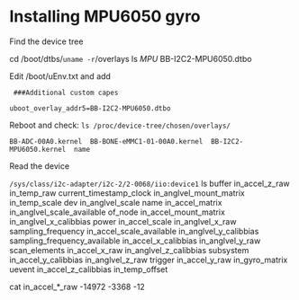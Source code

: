 # Installing MPU6050 gyro

Find the device tree

cd /boot/dtbs/`uname -r`/overlays
ls *MPU*
BB-I2C2-MPU6050.dtbo

Edit /boot/uEnv.txt and add

` ###Additional custom capes`

`uboot_overlay_addr5=BB-I2C2-MPU6050.dtbo`

Reboot and check:
`ls /proc/device-tree/chosen/overlays/`

`BB-ADC-00A0.kernel  BB-BONE-eMMC1-01-00A0.kernel  BB-I2C2-MPU6050.kernel  name`

Read the device

`/sys/class/i2c-adapter/i2c-2/2-0068/iio:device1`
ls
buffer                    in_accel_z_raw              in_temp_raw
current_timestamp_clock   in_anglvel_mount_matrix     in_temp_scale
dev                       in_anglvel_scale            name
in_accel_matrix           in_anglvel_scale_available  of_node
in_accel_mount_matrix     in_anglvel_x_calibbias      power
in_accel_scale            in_anglvel_x_raw            sampling_frequency
in_accel_scale_available  in_anglvel_y_calibbias      sampling_frequency_available
in_accel_x_calibbias      in_anglvel_y_raw            scan_elements
in_accel_x_raw            in_anglvel_z_calibbias      subsystem
in_accel_y_calibbias      in_anglvel_z_raw            trigger
in_accel_y_raw            in_gyro_matrix              uevent
in_accel_z_calibbias      in_temp_offset

cat in_accel_*_raw
-14972
-3368
-12

